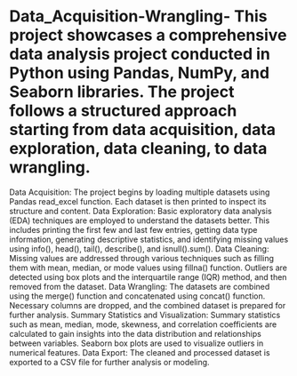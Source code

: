 # Data_Acquisition-Wrangling- This project showcases a comprehensive data analysis project conducted in Python using Pandas, NumPy, and Seaborn libraries. The project follows a structured approach starting from data acquisition, data exploration, data cleaning, to data wrangling.

Data Acquisition: The project begins by loading multiple datasets using Pandas read_excel function. Each dataset is then printed to inspect its structure and content.
Data Exploration: Basic exploratory data analysis (EDA) techniques are employed to understand the datasets better. This includes printing the first few and last few entries, getting data type information, generating descriptive statistics, and identifying missing values using info(), head(), tail(), describe(), and isnull().sum().
Data Cleaning: Missing values are addressed through various techniques such as filling them with mean, median, or mode values using fillna() function. Outliers are detected using box plots and the interquartile range (IQR) method, and then removed from the dataset.
Data Wrangling: The datasets are combined using the merge() function and concatenated using concat() function. Necessary columns are dropped, and the combined dataset is prepared for further analysis.
Summary Statistics and Visualization: Summary statistics such as mean, median, mode, skewness, and correlation coefficients are calculated to gain insights into the data distribution and relationships between variables. Seaborn box plots are used to visualize outliers in numerical features.
Data Export: The cleaned and processed dataset is exported to a CSV file for further analysis or modeling.
